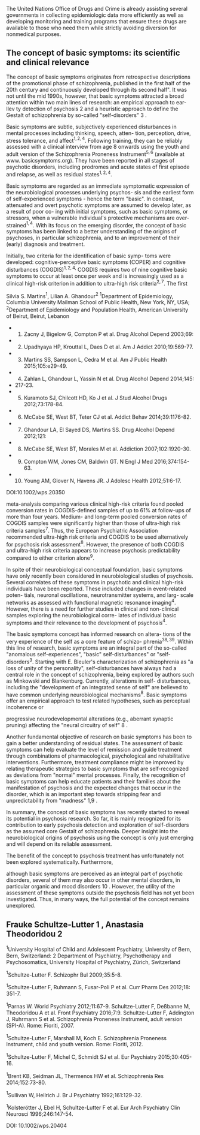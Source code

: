 The United Nations Office of Drugs and Crime is already  assisting several governments in collecting epidemiologic data  more efficiently as well as developing monitoring and training  programs that ensure these drugs are available to those who need them while strictly avoiding diversion for nonmedical  purposes.

## The concept of basic symptoms: its scientific and clinical relevance

The concept of basic symptoms originates from retrospective  descriptions of the promotional phase of schizophrenia, published in the first half of the 20th century and continuously developed through its second half". It was not until the mid 1990s, however, that basic symptoms attracted a broad attention within two main lines of research: an empirical approach to ear- llev ty detection of psychosis 2 and a heuristic approach to define the Gestalt of schizophrenia by so-called "self-disorders" 3 .

Basic symptoms are subtle, subjectively experienced disturbances in mental processes including thinking, speech, atten- tion, perception, drive, stress tolerance, and affect$^{1,2,4}$. Following training, they can be reliably assessed with a clinical interview from age 8 onwards using the youth and adult version of the  Schizophrenia Proneness Instrument$^{5,6}$ (available at www. basicsymptoms.org). They have been reported in all stages of  psychotic disorders, including prodromes and acute states of first episode and relapse, as well as residual states$^{1,2,4}$.

Basic symptoms are regarded as an immediate symptomatic expression of the neurobiological processes underlying psychos- sis and the earliest form of self-experienced symptoms - hence the term "basic". In contrast, attenuated and overt psychotic symptoms are assumed to develop later, as a result of poor co- ing with initial symptoms, such as basic symptoms, or stressors, when a vulnerable individual's protective mechanisms are over- strained$^{1,4}$. With its focus on the emerging disorder, the concept of basic symptoms has been linked to a better understanding of the origins of psychoses, in particular schizophrenia, and to an improvement of their (early) diagnosis and treatment.

Initially, two criteria for the identification of basic symp- toms were developed: cognitive-perceptive basic symptoms (COPER) and cognitive disturbances (COGDIS)$^{1,2,4,}$ COGDIS requires two of nine cognitive basic symptoms to occur at least once per week and is increasingly used as a clinical high-risk criterion in addition to ultra-high risk criteria$^{2,7}$. The first

Silvia S. Martins$^{1}$, Lilian A. Ghandour$^{2}$ $^{1}$Department of Epidemiology, Columbia University Mailman School of Public Health, New York, NY, USA; $^{2}$Department of Epidemiology and Population Health, American University of Beirut, Beirut, Lebanon

- 1. Zacny J, Bigelow G, Compton P et al. Drug Alcohol Depend 2003;69:
- 2. Upadhyaya HP, Krouttal L, Daes D et al. Am J Addict 2010;19:569-77.
- 3. Martins SS, Sampson L, Cedra M et al. Am J Public Health 2015;105:e29-49.
- 4. Zahlan L, Ghandour L, Yassin N et al. Drug Alcohol Depend 2014;145:
- 217-23.
- 5. Kuramoto SJ, Chilcott HD, Ko J et al. J Stud Alcohol Drugs 2012;73:178-84.
- 6. McCabe SE, West BT, Teter CJ et al. Addict Behav 2014;39:1176-82.
- 7. Ghandour LA, El Sayed DS, Martins SS. Drug Alcohol Depend 2012;121:
- 8. McCabe SE, West BT, Morales M et al. Addiction 2007;102:1920-30.
- 9. Compton WM, Jones CM, Baldwin GT. N Engl J Med 2016;374:154-63.
- 10. Young AM, Glover N, Havens JR. J Adolesc Health 2012;51:6-17.

DOI:10.1002/wps.20350

meta-analysis comparing various clinical high-risk criteria found pooled conversion rates in COGDIS-defined samples of up to 61% at follow-ups of more than four years. Medium- and long-term pooled conversion rates of COGDIS samples were significantly higher than those of ultra-high risk criteria samples$^{7}$. Thus, the European Psychiatric Association recommended ultra-high risk criteria and COGDIS to be used alternatively for psychosis risk assessment$^{8}$. However, the presence of both COGDIS and ultra-high risk criteria appears to increase psychosis predictability compared to either criterion alone$^{9}$.

In spite of their neurobiological conceptual foundation, basic symptoms have only recently been considered in neurobiological studies of psychosis. Several correlates of these symptoms in psychotic and clinical high-risk individuals have been reported. These included changes in event-related poten- tials, neuronal oscillations, neurotransmitter systems, and larg- scale networks as assessed with functional magnetic resonance imaging$^{4}$. However, there is a need for further studies in clinical and non-clinical samples exploring the neurobiological corre- lates of individual basic symptoms and their relevance to the development of psychosis$^{4}$.

The basic symptoms concept has informed research on altera- tions of the very experience of the self as a core feature of schizo- phrenia$^{38,39}$. Within this line of research, basic symptoms are an integral part of the so-called "anomalous self-experiences", "basic" self-disturbances" or "self-disorders$^{3}$. Starting with E. Bleuler's characterization of schizophrenia as "a loss of unity of the personality", self-disturbances have always had a central role in the concept of schizophrenia, being explored by authors such as Minkowski and Blankenburg. Currently, alterations in self- disturbances, including the "development of an integrated sense of self" are believed to have common underlying neurobiological mechanisms$^{8}$. Basic symptoms offer an empirical approach to test related hypotheses, such as perceptual incoherence or

progressive neurodevelopmental alterations (e.g., aberrant synaptic pruning) affecting the "neural circuitry of self" 8 .

Another fundamental objective of research on basic symptoms has been to gain a better understanding of residual states. The assessment of basic symptoms can help evaluate the level of remission and guide treatment through combinations of pharmacological, psychological and rehabilitative interventions. Furthermore, treatment compliance might be improved by relating therapeutic strategies to basic symptoms that are self-recognized as deviations from "normal" mental processes. Finally, the recognition of basic symptoms can help educate patients and their families about the manifestation of psychosis and the expected changes that occur in the disorder, which is an important step towards stripping fear and unpredictability from "madness" 1,9 .

In summary, the concept of basic symptoms has recently started to reveal its potential in psychosis research. So far, it is mainly recognized for its contribution to early psychosis detection and exploration of self-disorders as the assumed core Gestalt of schizophrenia. Deeper insight into the neurobiological origins of psychosis using the concept is only just emerging and will depend on its reliable assessment.

The benefit of the concept to psychosis treatment has unfortunately not been explored systematically. Furthermore,

although basic symptoms are perceived as an integral part of psychotic disorders, several of them may also occur in other mental disorders, in particular organic and mood disorders 10 . However, the utility of the assessment of these symptoms outside the psychosis field has not yet been investigated. Thus, in many ways, the full potential of the concept remains unexplored.

## Frauke Schultze-Lutter 1 ,  Anastasia Theodoridou 2

$^{1}$University Hospital of Child and Adolescent Psychiatry, University of Bern, Bern, Switzerland: 2 Department of Psychiatry, Psychotherapy and Psychosomatics, University Hospital of Psychiatry, Zürich, Switzerland

$^{1}$Schultze-Lutter F. Schizophr Bul 2009;35:5-8.

$^{1}$Schultze-Lutter F, Ruhmann S, Fusar-Poli P et al. Curr Pharm Des 2012;18: 351-7.

$^{1}$Parnas W. World Psychiatry 2012;11:67-9. Schultze-Lutter F, Deßbanne M, Theodoridou A et al. Front Psychiatry 2016;7:9. Schultze-Lutter F, Addington J, Ruhrmann S et al. Schizophrenia Proneness Instrument, adult version (SPI-A). Rome: Fioriti, 2007.

$^{1}$Schultze-Lutter F, Marshall M, Koch E. Schizophrenia Proneness Instrument, child and youth version. Rome: Fioriti, 2012.

$^{1}$Schultze-Lutter F, Michel C, Schmidt SJ et al. Eur Psychiatry 2015;30:405-16.

$^{1}$Brent KB, Seidman JL, Thermenos HW et al. Schizophrenia Res 2014;152:73-80.

$^{1}$Sullivan W, Hellrich J. Br J Psychiatry 1992;161:129-32.

$^{1}$Kolsterötter J, Ebel H, Schultze-Lutter F et al. Eur Arch Psychiatry Clin Neurosci 1996;246:147-54.

DOI: 10.1002/wps.20404